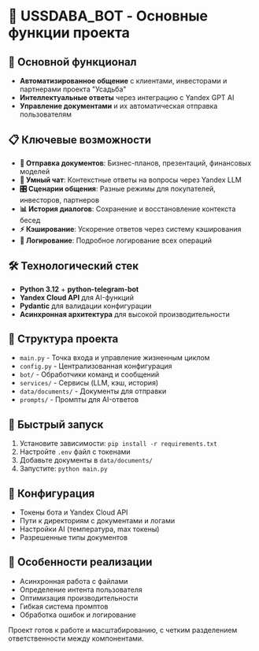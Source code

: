 # 🤖 USSDABA_BOT - Основные функции проекта

## 🎯 Основной функционал
- **Автоматизированное общение** с клиентами, инвесторами и партнерами проекта "Усадьба"
- **Интеллектуальные ответы** через интеграцию с Yandex GPT AI
- **Управление документами** и их автоматическая отправка пользователям

## 📋 Ключевые возможности
- **📄 Отправка документов**: Бизнес-планов, презентаций, финансовых моделей
- **💬 Умный чат**: Контекстные ответы на вопросы через Yandex LLM
- **🎛 Сценарии общения**: Разные режимы для покупателей, инвесторов, партнеров
- **📊 История диалогов**: Сохранение и восстановление контекста бесед
- **⚡ Кэширование**: Ускорение ответов через систему кэширования
- **📝 Логирование**: Подробное логирование всех операций

## 🛠 Технологический стек
- **Python 3.12** + **python-telegram-bot**
- **Yandex Cloud API** для AI-функций
- **Pydantic** для валидации конфигурации
- **Асинхронная архитектура** для высокой производительности

## 📁 Структура проекта
- `main.py` - Точка входа и управление жизненным циклом
- `config.py` - Централизованная конфигурация
- `bot/` - Обработчики команд и сообщений
- `services/` - Сервисы (LLM, кэш, история)
- `data/documents/` - Документы для отправки
- `prompts/` - Промпты для AI-ответов

## 🚀 Быстрый запуск
1. Установите зависимости: `pip install -r requirements.txt`
2. Настройте `.env` файл с токенами
3. Добавьте документы в `data/documents/`
4. Запустите: `python main.py`

## 🔧 Конфигурация
- Токены бота и Yandex Cloud API
- Пути к директориям с документами и логами
- Настройки AI (температура, max токены)
- Разрешенные типы документов

## 🌟 Особенности реализации
- Асинхронная работа с файлами
- Определение интента пользователя
- Оптимизация производительности
- Гибкая система промптов
- Обработка ошибок и логирование

Проект готов к работе и масштабированию, с четким разделением ответственности между компонентами.
